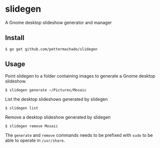 # slidegen

A Gnome desktop slideshow generator and manager

## Install

```shell
$ go get github.com/pettermachado/slidegen
```

## Usage

Point slidegen to a folder containing images to generate a Gnome desktop slideshow.

    $ slidegen generate ~/Pictures/Mosaic

List the desktop slideshows generated by slidegen

    $ slidegen list

Remove a desktop slideshow generated by slidegen

    $ slidegen remove Mosaic

The `generate` and `remove` commands needs to be prefixed with `sudo` to be able to operate in `/usr/share`.
